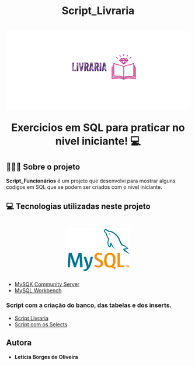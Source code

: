 <h1 align="center"> Script_Livraria </h1>

<h1 align="center">
    <img src="Logo%20Livraria.png">
    <p>Exercicios em SQL para praticar no nivel iniciante! 💻</p>
</h1>

## 👩🏽‍💻 Sobre o projeto

**Script_Funcionários** é um projeto que desenvolvi para mostrar alguns codigos em SQL que se podem ser criados com o nivel iniciante.

## 💻 Tecnologias utilizadas neste projeto 
<h1 align="center">
    <img src="Logo Mysql.png">
</h1>

- [MySQK Community Server](https://dev.mysql.com/downloads/installer/)
- [MySQL Workbench](https://dev.mysql.com/downloads/workbench/)

### Script com a criação do banco, das tabelas e dos inserts.
- [Script Livraria](Script%20livraria.sql)
- [Script com os Selects](SelectsLivraria.sql)



## Autora
* **Letícia Borges de Oliveira**